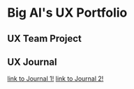 # Big Al's UX Portfolio


## UX Team Project


## UX Journal
[link to Journal 1!](/journals/j01.md)
[link to Journal 2!](/journals/j02.md)
